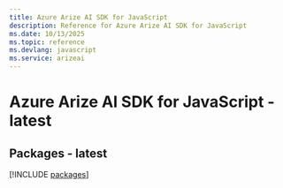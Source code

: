 ```yaml
---
title: Azure Arize AI SDK for JavaScript
description: Reference for Azure Arize AI SDK for JavaScript
ms.date: 10/13/2025
ms.topic: reference
ms.devlang: javascript
ms.service: arizeai
---
```

# Azure Arize AI SDK for JavaScript - latest
## Packages - latest
[!INCLUDE [packages](arize-ai-index.md)]